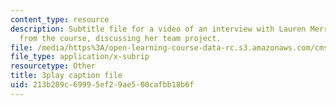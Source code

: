 ```yaml
---
content_type: resource
description: Subtitle file for a video of an interview with Lauren Merriman, a student
  from the course, discussing her team project.
file: /media/https%3A/open-learning-course-data-rc.s3.amazonaws.com/cms-611j-creating-video-games-fall-2014/213b289c69995ef29ae500cafbb18b6f_Od21y3eAwUo.vtt
file_type: application/x-subrip
resourcetype: Other
title: 3play caption file
uid: 213b289c-6999-5ef2-9ae5-00cafbb18b6f
---
```

